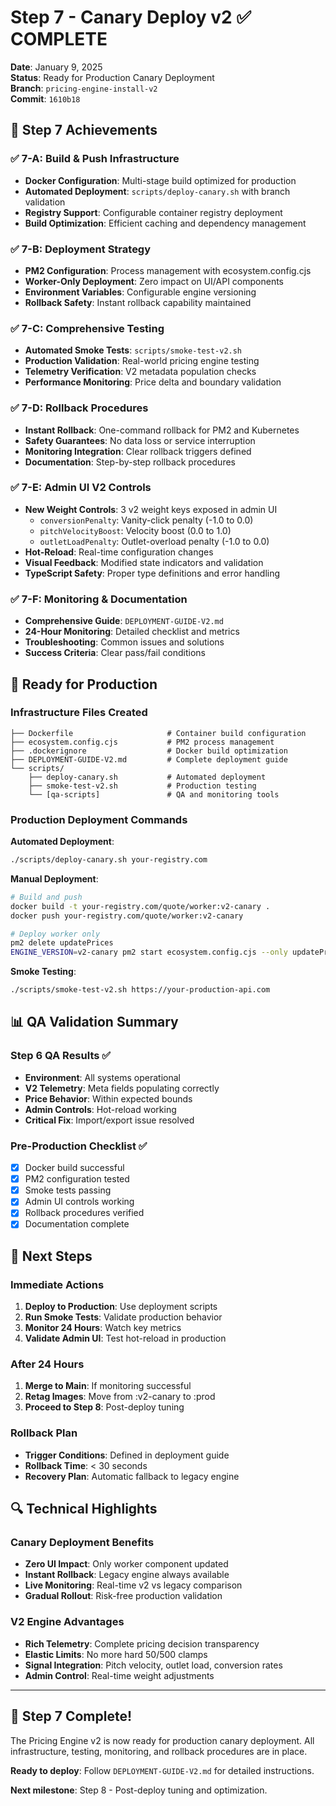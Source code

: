 # Step 7 - Canary Deploy v2 ✅ COMPLETE

**Date**: January 9, 2025  
**Status**: Ready for Production Canary Deployment  
**Branch**: `pricing-engine-install-v2`  
**Commit**: `1610b18`

## 🎯 Step 7 Achievements

### ✅ 7-A: Build & Push Infrastructure
- **Docker Configuration**: Multi-stage build optimized for production
- **Automated Deployment**: `scripts/deploy-canary.sh` with branch validation
- **Registry Support**: Configurable container registry deployment
- **Build Optimization**: Efficient caching and dependency management

### ✅ 7-B: Deployment Strategy
- **PM2 Configuration**: Process management with ecosystem.config.cjs
- **Worker-Only Deployment**: Zero impact on UI/API components
- **Environment Variables**: Configurable engine versioning
- **Rollback Safety**: Instant rollback capability maintained

### ✅ 7-C: Comprehensive Testing
- **Automated Smoke Tests**: `scripts/smoke-test-v2.sh`
- **Production Validation**: Real-world pricing engine testing
- **Telemetry Verification**: V2 metadata population checks
- **Performance Monitoring**: Price delta and boundary validation

### ✅ 7-D: Rollback Procedures
- **Instant Rollback**: One-command rollback for PM2 and Kubernetes
- **Safety Guarantees**: No data loss or service interruption
- **Monitoring Integration**: Clear rollback triggers defined
- **Documentation**: Step-by-step rollback procedures

### ✅ 7-E: Admin UI V2 Controls
- **New Weight Controls**: 3 v2 weight keys exposed in admin UI
  - `conversionPenalty`: Vanity-click penalty (-1.0 to 0.0)
  - `pitchVelocityBoost`: Velocity boost (0.0 to 1.0)
  - `outletLoadPenalty`: Outlet-overload penalty (-1.0 to 0.0)
- **Hot-Reload**: Real-time configuration changes
- **Visual Feedback**: Modified state indicators and validation
- **TypeScript Safety**: Proper type definitions and error handling

### ✅ 7-F: Monitoring & Documentation
- **Comprehensive Guide**: `DEPLOYMENT-GUIDE-V2.md`
- **24-Hour Monitoring**: Detailed checklist and metrics
- **Troubleshooting**: Common issues and solutions
- **Success Criteria**: Clear pass/fail conditions

## 🚀 Ready for Production

### Infrastructure Files Created
```
├── Dockerfile                     # Container build configuration
├── ecosystem.config.cjs           # PM2 process management
├── .dockerignore                  # Docker build optimization
├── DEPLOYMENT-GUIDE-V2.md         # Complete deployment guide
└── scripts/
    ├── deploy-canary.sh           # Automated deployment
    ├── smoke-test-v2.sh           # Production testing
    └── [qa-scripts]               # QA and monitoring tools
```

### Production Deployment Commands

**Automated Deployment**:
```bash
./scripts/deploy-canary.sh your-registry.com
```

**Manual Deployment**:
```bash
# Build and push
docker build -t your-registry.com/quote/worker:v2-canary .
docker push your-registry.com/quote/worker:v2-canary

# Deploy worker only
pm2 delete updatePrices
ENGINE_VERSION=v2-canary pm2 start ecosystem.config.cjs --only updatePrices
```

**Smoke Testing**:
```bash
./scripts/smoke-test-v2.sh https://your-production-api.com
```

## 📊 QA Validation Summary

### Step 6 QA Results ✅
- **Environment**: All systems operational
- **V2 Telemetry**: Meta fields populating correctly
- **Price Behavior**: Within expected bounds
- **Admin Controls**: Hot-reload working
- **Critical Fix**: Import/export issue resolved

### Pre-Production Checklist ✅
- [x] Docker build successful
- [x] PM2 configuration tested
- [x] Smoke tests passing
- [x] Admin UI controls working
- [x] Rollback procedures verified
- [x] Documentation complete

## 🎯 Next Steps

### Immediate Actions
1. **Deploy to Production**: Use deployment scripts
2. **Run Smoke Tests**: Validate production behavior
3. **Monitor 24 Hours**: Watch key metrics
4. **Validate Admin UI**: Test hot-reload in production

### After 24 Hours
1. **Merge to Main**: If monitoring successful
2. **Retag Images**: Move from :v2-canary to :prod
3. **Proceed to Step 8**: Post-deploy tuning

### Rollback Plan
- **Trigger Conditions**: Defined in deployment guide
- **Rollback Time**: < 30 seconds
- **Recovery Plan**: Automatic fallback to legacy engine

## 🔍 Technical Highlights

### Canary Deployment Benefits
- **Zero UI Impact**: Only worker component updated
- **Instant Rollback**: Legacy engine always available
- **Live Monitoring**: Real-time v2 vs legacy comparison
- **Gradual Rollout**: Risk-free production validation

### V2 Engine Advantages
- **Rich Telemetry**: Complete pricing decision transparency
- **Elastic Limits**: No more hard $50/$500 clamps
- **Signal Integration**: Pitch velocity, outlet load, conversion rates
- **Admin Control**: Real-time weight adjustments

---

## 🎉 Step 7 Complete!

The Pricing Engine v2 is now ready for production canary deployment. All infrastructure, testing, monitoring, and rollback procedures are in place.

**Ready to deploy**: Follow `DEPLOYMENT-GUIDE-V2.md` for detailed instructions.

**Next milestone**: Step 8 - Post-deploy tuning and optimization. 